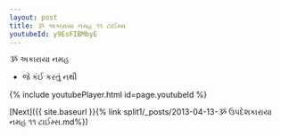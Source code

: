 ```yaml
---
layout: post
title: ૐ અકારાયા નમહ ૧૧ ટાઈમ્સ
youtubeId: y9EsFIBMbyE
---
```

 
 
 ૐ અકારાયા નમહ  
 
 -  જે કંઈ કરતું નથી 
 
  
 
  
 
 
 
 
 
 


{% include youtubePlayer.html id=page.youtubeId %}
 
[Next]({{ site.baseurl }}{% link  split1/_posts/2013-04-13-ૐ ઉપદેશકારાયા નમહ ૧૧ ટાઈમ્સ.md%})
 
